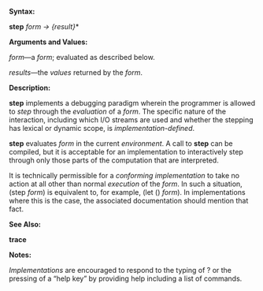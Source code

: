  

**Syntax:** 

**step** *form → &#123;result&#125;*\* 

**Arguments and Values:** 

*form*—a *form*; evaluated as described below. 

*results*—the *values* returned by the *form*. 

**Description:** 

**step** implements a debugging paradigm wherein the programmer is allowed to *step* through the *evaluation* of a *form*. The specific nature of the interaction, including which I/O streams are used and whether the stepping has lexical or dynamic scope, is *implementation-defined*. 



 

 

**step** evaluates *form* in the current *environment*. A call to **step** can be compiled, but it is acceptable for an implementation to interactively step through only those parts of the computation that are interpreted. 

It is technically permissible for a *conforming implementation* to take no action at all other than normal *execution* of the *form*. In such a situation, (step *form*) is equivalent to, for example, (let () *form*). In implementations where this is the case, the associated documentation should mention that fact. 

**See Also:** 

**trace** 

**Notes:** 

*Implementations* are encouraged to respond to the typing of ? or the pressing of a “help key” by providing help including a list of commands. 

